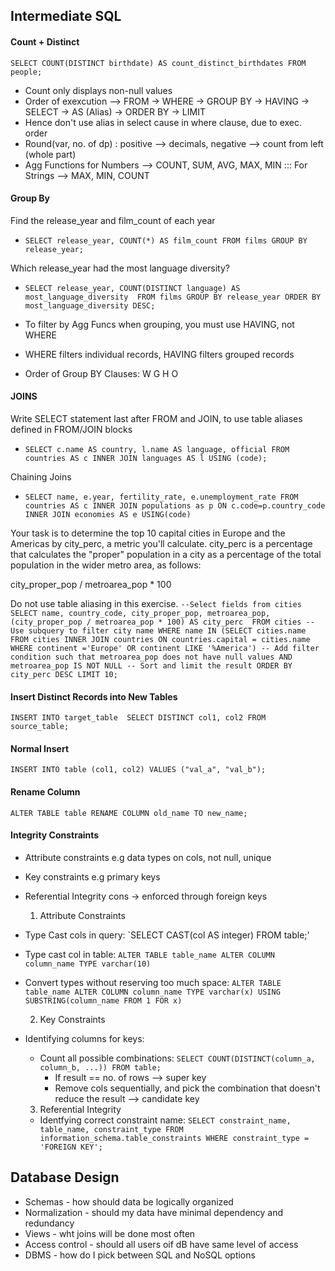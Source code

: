 ## Intermediate SQL

#### Count + Distinct
`SELECT COUNT(DISTINCT birthdate) AS count_distinct_birthdates FROM people;`

* Count only displays non-null values
* Order of exexcution -->
FROM -> WHERE -> GROUP BY -> HAVING -> SELECT -> AS (Alias) -> ORDER BY -> LIMIT
* Hence don't use alias in select cause in where clause, due to exec. order
* Round(var, no. of dp) : positive --> decimals, negative --> count from left (whole part)
* Agg Functions for Numbers --> COUNT, SUM, AVG, MAX, MIN ::: For Strings --> MAX, MIN, COUNT

#### Group By
Find the release_year and film_count of each year
* `SELECT release_year, COUNT(*) AS film_count
FROM films
GROUP BY release_year;`

Which release_year had the most language diversity?
* `SELECT release_year,
COUNT(DISTINCT language) AS most_language_diversity 
FROM films
GROUP BY release_year
ORDER BY most_language_diversity DESC;`

* To filter by Agg Funcs when grouping, you must use HAVING, not WHERE
* WHERE filters individual records, HAVING filters grouped records
* Order of Group BY Clauses: W G H O

#### JOINS
Write SELECT statement last after FROM and JOIN, to use table aliases defined in FROM/JOIN blocks
* `SELECT c.name AS country, l.name AS language, official
FROM countries AS c
INNER JOIN languages AS l
USING (code);`

Chaining Joins
* `SELECT name, e.year, fertility_rate, e.unemployment_rate
FROM countries AS c
INNER JOIN populations as p
ON c.code=p.country_code
INNER JOIN economies AS e
USING(code)`

Your task is to determine the top 10 capital cities in Europe and the Americas by city_perc, a metric you'll calculate. city_perc is a percentage that calculates the "proper" population in a city as a percentage of the total population in the wider metro area, as follows:

city_proper_pop / metroarea_pop * 100

Do not use table aliasing in this exercise.
`--Select fields from cities
SELECT name, country_code, city_proper_pop, metroarea_pop,
(city_proper_pop / metroarea_pop * 100) AS city_perc 
FROM cities
-- Use subquery to filter city name
WHERE name IN
(SELECT cities.name FROM cities
INNER JOIN countries
ON countries.capital = cities.name
WHERE continent ='Europe' OR continent LIKE '%America')
-- Add filter condition such that metroarea_pop does not have null values
AND metroarea_pop IS NOT NULL
-- Sort and limit the result
ORDER BY city_perc DESC LIMIT 10;`

#### Insert Distinct Records into New Tables
`INSERT INTO target_table 
SELECT DISTINCT col1, col2
FROM source_table;`

#### Normal Insert
`INSERT INTO table (col1, col2)
VALUES ("val_a", "val_b");`

#### Rename Column
`ALTER TABLE table RENAME COLUMN old_name TO new_name;`

#### Integrity Constraints
* Attribute constraints e.g data types on cols, not null, unique
* Key constraints e.g primary keys
* Referential Integrity cons -> enforced through foreign keys

  1. Attribute Constraints
* Type Cast cols in query: `SELECT CAST(col AS integer) FROM table;'
* Type cast col in table: `ALTER TABLE table_name ALTER COLUMN column_name TYPE varchar(10) `
* Convert types without reserving too much space: `ALTER TABLE table_name ALTER COLUMN column_name TYPE varchar(x) USING SUBSTRING(column_name FROM 1 FOR x)`
 
  2. Key Constraints
* Identifying columns for keys:
  * Count all possible combinations: `SELECT COUNT(DISTINCT(column_a, column_b, ...)) FROM table;`
      * If result == no. of rows --> super key
      * Remove cols sequentially, and pick the combination that doesn't reduce the result --> candidate key

  3. Referential Integrity
  * Identfying correct constraint name: `SELECT constraint_name, table_name, constraint_type
FROM information_schema.table_constraints
WHERE constraint_type = 'FOREIGN KEY';`

## Database Design
* Schemas - how should data be logically organized
* Normalization - should my data have minimal dependency and redundancy
* Views - wht joins will be done most often
* Access control - should all users oif dB have same level of access
* DBMS - how do I pick between SQL and NoSQL options

